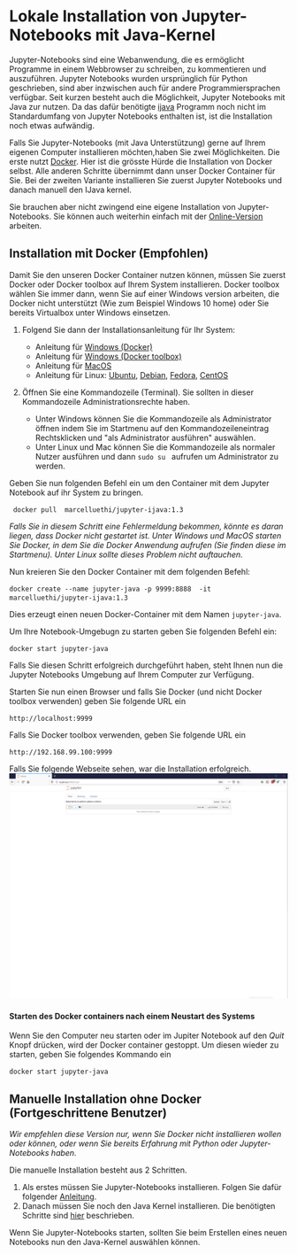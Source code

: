 
# Lokale Installation von Jupyter-Notebooks mit Java-Kernel

Jupyter-Notebooks sind eine Webanwendung, die es ermöglicht Programme in einem Webbrowser zu schreiben, zu kommentieren und auszuführen. 
 Jupyter Notebooks wurden ursprünglich für Python geschrieben, sind aber inzwischen auch für andere Programmiersprachen verfügbar. Seit kurzen besteht auch die Möglichkeit, Jupyter Notebooks mit Java zur nutzen.  Da das dafür benötigte [ijava](https://github.com/SpencerPark/IJava) Programm noch nicht im Standardumfang von Jupyter Notebooks enthalten ist, ist die Installation noch etwas aufwändig. 
 
 Falls Sie Jupyter-Notebooks (mit Java Unterstützung) gerne auf Ihrem eigenen Computer installieren möchten,haben Sie zwei Möglichkeiten. Die erste nutzt [Docker](https://www.docker.com/). Hier ist die grösste Hürde die Installation von Docker selbst. Alle anderen Schritte übernimmt dann unser Docker Container für Sie. Bei der zweiten Variante installieren Sie zuerst Jupyter Notebooks und danach manuell den IJava kernel. 

 Sie brauchen aber nicht zwingend eine eigene Installation von Jupyter-Notebooks. Sie können auch weiterhin einfach mit der [Online-Version](https://nbviewer.jupyter.org/github/unibas-marcelluethi/gyminf-programmieren/tree/master/notebooks/) arbeiten. 

## Installation mit Docker (Empfohlen)

Damit Sie den unseren Docker Container nutzen können, müssen Sie zuerst Docker oder Docker toolbox auf Ihrem System installieren. Docker toolbox wählen Sie immer dann, wenn Sie auf einer Windows version arbeiten, die Docker nicht unterstützt (Wie zum Beispiel Windows 10 home) oder Sie bereits Virtualbox unter Windows einsetzen. 

1. Folgend Sie dann der Installationsanleitung für Ihr System:
    * Anleitung für [Windows (Docker)](https://docs.docker.com/docker-for-windows/install/)
    * Anleitung für [Windows (Docker toolbox)](https://docs.docker.com/toolbox/toolbox_install_windows/)
    * Anleitung für [MacOS](https://docs.docker.com/docker-for-mac/install/)
    * Anleitung für Linux: [Ubuntu](https://docs.docker.com/install/linux/docker-ce/ubuntu/), [Debian](https://docs.docker.com/install/linux/docker-ce/debian/), [Fedora](https://docs.docker.com/install/linux/docker-ce/fedora/), [CentOS](https://docs.docker.com/install/linux/docker-ce/centos/)


2. Öffnen Sie eine Kommandozeile (Terminal). Sie sollten in dieser Kommandozeile Administrationsrechte haben.
    * Unter Windows können Sie die Kommandozeile als Administrator öffnen indem Sie im Startmenu auf den Kommandozeileneintrag Rechtsklicken und "als Administrator ausführen" auswählen.
    * Unter Linux und Mac können Sie die Kommandozeile als normaler Nutzer ausführen und dann ```sudo su ``` aufrufen um Administrator zu werden.

Geben Sie nun folgenden Befehl ein um den Container mit dem Jupyter Notebook auf ihr System zu bringen.
```
 docker pull  marcelluethi/jupyter-ijava:1.3
```

*Falls Sie in diesem Schritt eine Fehlermeldung bekommen, könnte es daran liegen, dass Docker nicht gestartet ist. Unter Windows und MacOS starten Sie Docker, in dem Sie die Docker Anwendung aufrufen (Sie finden diese im Startmenu). Unter Linux sollte dieses Problem nicht auftauchen.*

Nun kreieren Sie den Docker Container mit dem folgenden Befehl:
```
docker create --name jupyter-java -p 9999:8888  -it marcelluethi/jupyter-ijava:1.3
```
Dies erzeugt einen neuen Docker-Container mit dem Namen ```jupyter-java```. 

Um Ihre Notebook-Umgebugn zu starten geben Sie folgenden Befehl ein:
```
docker start jupyter-java
```

Falls Sie diesen Schritt erfolgreich durchgeführt haben, steht Ihnen nun die Jupyter Notebooks Umgebung auf Ihrem Computer zur Verfügung. 

Starten Sie nun einen Browser und falls Sie Docker (und nicht Docker toolbox verwenden) geben Sie folgende URL ein 
```
http://localhost:9999
```
Falls Sie Docker toolbox verwenden, geben Sie folgende URL ein
```
http://192.168.99.100:9999
```

Falls Sie folgende Webseite sehen, war die Installation erfolgreich.
![jupyter](images/jupyter-landingpage.png) 


#### Starten des Docker containers nach einem Neustart des Systems

Wenn Sie den Computer neu starten oder im Jupiter Notebook auf den *Quit* Knopf drücken, wird der Docker container gestoppt. Um diesen wieder zu starten, geben Sie folgendes Kommando ein

```
docker start jupyter-java
```

## Manuelle Installation ohne Docker (Fortgeschrittene Benutzer)

*Wir empfehlen diese Version nur, wenn Sie Docker nicht installieren wollen oder können, oder wenn Sie bereits Erfahrung mit Python oder Jupyter-Notebooks haben.* 

Die manuelle Installation besteht aus 2 Schritten. 

1. Als erstes müssen Sie Jupyter-Notebooks installieren. 
Folgen Sie dafür folgender [Anleitung](https://jupyter.readthedocs.io/en/latest/install.html).
2. Danach müssen Sie noch den Java Kernel installieren. Die benötigten Schritte sind [hier](https://github.com/SpencerPark/IJava#installing) beschrieben. 

Wenn Sie Jupyter-Notebooks starten, sollten Sie beim Erstellen eines neuen Notebooks nun den Java-Kernel auswählen können. 

